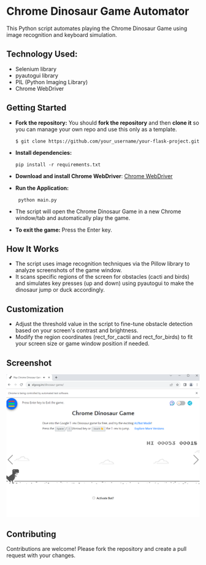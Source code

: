 # Chrome Dinosaur Game Automator 
  This Python script automates playing the Chrome Dinosaur Game using image recognition and keyboard simulation.

 ## Technology Used:
 - Selenium library
 - pyautogui library
 - PIL (Python Imaging Library)
 - Chrome WebDriver

## Getting Started
 - **Fork the repository:** You should **fork the repository** and then **clone it** so you can manage your own repo and use this only as a template.
    ```
    $ git clone https://github.com/your_username/your-flask-project.git
    ```
 - **Install dependencies:**
  
    ```
    pip install -r requirements.txt
 - **Download and install Chrome WebDriver**: [Chrome WebDriver](https://chromedriver.chromium.org/downloads)

 - **Run the Application:**
  
      ```
       python main.py
      ```
-  The script will open the Chrome Dinosaur Game in a new Chrome window/tab and automatically play the game.
-  **To exit the game:**  Press the Enter key.

## How It Works
- The script uses image recognition techniques via the Pillow library to analyze screenshots of the game window.
- It scans specific regions of the screen for obstacles (cacti and birds) and simulates key presses (up and down) using pyautogui to make the dinosaur jump or duck accordingly.

## Customization
- Adjust the threshold value in the script to fine-tune obstacle detection based on your screen's contrast and brightness.
- Modify the region coordinates (rect_for_cactii and rect_for_birds) to fit your screen size or game window position if needed.

## Screenshot
<div align="center"><img src="auto_dinasor_game.png" alt="UI Screenshot"/></div>

## Contributing
   Contributions are welcome! Please fork the repository and create a pull request with your changes.
